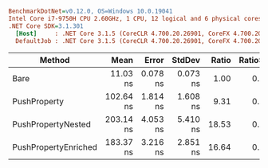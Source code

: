 ``` ini

BenchmarkDotNet=v0.12.0, OS=Windows 10.0.19041
Intel Core i7-9750H CPU 2.60GHz, 1 CPU, 12 logical and 6 physical cores
.NET Core SDK=3.1.301
  [Host]     : .NET Core 3.1.5 (CoreCLR 4.700.20.26901, CoreFX 4.700.20.27001), X64 RyuJIT
  DefaultJob : .NET Core 3.1.5 (CoreCLR 4.700.20.26901, CoreFX 4.700.20.27001), X64 RyuJIT


```
|               Method |      Mean |    Error |   StdDev | Ratio | RatioSD |
|--------------------- |----------:|---------:|---------:|------:|--------:|
|                 Bare |  11.03 ns | 0.078 ns | 0.073 ns |  1.00 |    0.00 |
|         PushProperty | 102.64 ns | 1.814 ns | 1.608 ns |  9.31 |    0.19 |
|   PushPropertyNested | 203.14 ns | 4.053 ns | 5.410 ns | 18.53 |    0.54 |
| PushPropertyEnriched | 183.37 ns | 3.216 ns | 2.851 ns | 16.64 |    0.33 |
